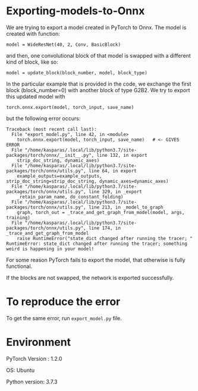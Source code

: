 # Exporting-models-to-Onnx

We are trying to export a model created in PyTorch to Onnx. The model is created with function:
```
model = WideResNet(40, 2, Conv, BasicBlock)
```
and then, one convolutional block of that model is swapped with a different kind of block, like so:
```
model = update_block(block_number, model, block_type)
```
In the particular example that is provided in the code, we exchange the first block (block_number=0) with another block of type G2B2.
We try to export this updated model with
```
torch.onnx.export(model, torch_input, save_name)
```
but the following error occurs:
```
Traceback (most recent call last):
  File "export_model.py", line 42, in <module>
    torch.onnx.export(model, torch_input, save_name)   # <- GIVES ERROR
  File "/home/kasparas/.local/lib/python3.7/site-packages/torch/onnx/__init__.py", line 132, in export
    strip_doc_string, dynamic_axes)
  File "/home/kasparas/.local/lib/python3.7/site-packages/torch/onnx/utils.py", line 64, in export
    example_outputs=example_outputs, strip_doc_string=strip_doc_string, dynamic_axes=dynamic_axes)
  File "/home/kasparas/.local/lib/python3.7/site-packages/torch/onnx/utils.py", line 329, in _export
    _retain_param_name, do_constant_folding)
  File "/home/kasparas/.local/lib/python3.7/site-packages/torch/onnx/utils.py", line 213, in _model_to_graph
    graph, torch_out = _trace_and_get_graph_from_model(model, args, training)
  File "/home/kasparas/.local/lib/python3.7/site-packages/torch/onnx/utils.py", line 174, in _trace_and_get_graph_from_model
    raise RuntimeError("state_dict changed after running the tracer; "
RuntimeError: state_dict changed after running the tracer; something weird is happening in your model!
```

For some reason PyTorch fails to export the model, that otherwise is fully functional.

If the blocks are not swapped, the network is exported successfully.

# To reproduce the error

To get the same error, run `export_model.py` file.

# Environment

PyTorch Version : 1.2.0

OS: Ubuntu

Python version: 3.7.3
